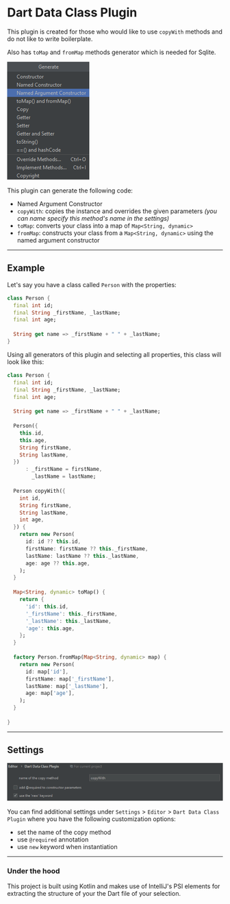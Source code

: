 # Dart Data Class Plugin

This plugin is created for those who would like to use `copyWith` methods and do not like to write boilerplate.

Also has `toMap` and `fromMap` methods generator which is needed for Sqlite.

![ScreenShot](img/generate-menu.png)

This plugin can generate the following code:
- Named Argument Constructor
- `copyWith`: copies the instance and overrides the given parameters *(you can name specify this method's name in the settings)*
- `toMap`: converts your class into a map of `Map<String, dynamic>`
- `fromMap`: constructs your class from a `Map<String, dynamic>` using the named argument constructor

---

## Example

Let's say you have a class called `Person` with the properties:

```dart
class Person {
  final int id;
  final String _firstName, _lastName;
  final int age;

  String get name => _firstName + " " + _lastName;
}
```

Using all generators of this plugin and selecting all properties, this class will look like this:


```dart
class Person {
  final int id;
  final String _firstName, _lastName;
  final int age;

  String get name => _firstName + " " + _lastName;

  Person({
    this.id,
    this.age,
    String firstName,
    String lastName,
  })
      : _firstName = firstName,
        _lastName = lastName;

  Person copyWith({
    int id,
    String firstName,
    String lastName,
    int age,
  }) {
    return new Person(
      id: id ?? this.id,
      firstName: firstName ?? this._firstName,
      lastName: lastName ?? this._lastName,
      age: age ?? this.age,
    );
  }

  Map<String, dynamic> toMap() {
    return {
      'id': this.id,
      '_firstName': this._firstName,
      '_lastName': this._lastName,
      'age': this.age,
    };
  }

  factory Person.fromMap(Map<String, dynamic> map) {
    return new Person(
      id: map['id'],
      firstName: map['_firstName'],
      lastName: map['_lastName'],
      age: map['age'],
    );
  }

}
```



---

## Settings

![ScreenShot](img/settings-menu.png)

You can find additional settings under `Settings` > `Editor` > `Dart Data Class Plugin` where you have the following customization options:

- set the name of the copy method
- use `@required` annotation
- use `new` keyword when instantiation

---

### Under the hood

This project is built using Kotlin and makes use of IntelliJ's PSI elements for extracting the structure of your the Dart file of your selection.
